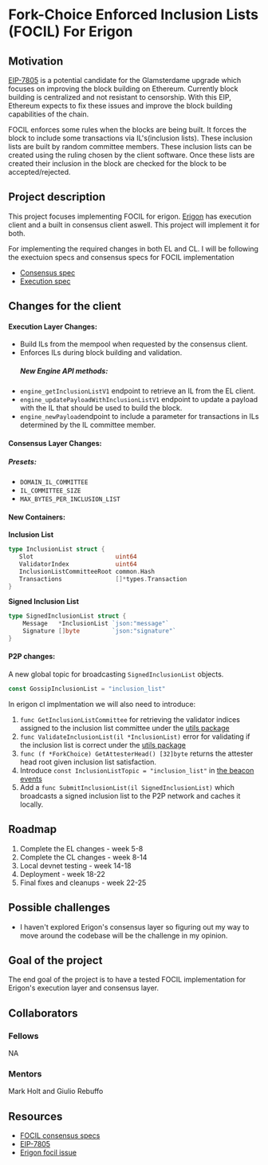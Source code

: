 # Fork-Choice Enforced Inclusion Lists (FOCIL) For Erigon 

## Motivation

[EIP-7805](https://eips.ethereum.org/EIPS/eip-7805) is a potential candidate for the Glamsterdame upgrade which focuses on improving the block building on Ethereum. Currently block building is centralized and not resistant to censorship. With this EIP, Ethereum expects to fix these issues and improve the block building capabilities of the chain.

FOCIL enforces some rules when the blocks are being built. It forces the block to include some transactions via IL's(inclusion lists). These inclusion lists are built by random committee members. These inclusion lists can be created using the ruling chosen by the client software. Once these lists are created their inclusion in the block are checked for the block to be accepted/rejected.

## Project description
This project focuses implementing FOCIL for erigon. [Erigon](https://github.com/erigontech/erigon) has execution client and a built in consensus client aswell. This project will implement it for both.

For implementing the required changes in both EL and CL. I will be following the exectuion specs and consensus specs for FOCIL implementation
* [Consensus spec](https://ethereum.github.io/consensus-specs/specs/_features/eip7805/beacon-chain/)
* [Execution spec](https://github.com/ethereum/execution-specs/pull/1214)


## Changes for the client

#### Execution Layer Changes:
* Build ILs from the mempool when requested by the consensus client.
* Enforces ILs during block building and validation.
  ##### New Engine API methods:
* `engine_getInclusionListV1` endpoint to retrieve an IL from the EL client.
* `engine_updatePayloadWithInclusionListV1` endpoint to update a payload with the IL that should be used to build the block. 
* `engine_newPayload`endpoint to include a parameter for transactions in ILs determined by the IL committee member.

#### Consensus Layer Changes:

##### Presets:
* `DOMAIN_IL_COMMITTEE`
* `IL_COMMITTEE_SIZE`
* `MAX_BYTES_PER_INCLUSION_LIST`

#### New Containers:

**Inclusion List**

 ```go
type InclusionList struct {
	Slot                       uint64
	ValidatorIndex             uint64
	InclusionListCommitteeRoot common.Hash
	Transactions               []*types.Transaction
}
```

**Signed Inclusion List**

```go
type SignedInclusionList struct {
	Message   *InclusionList `json:"message"`
	Signature []byte         `json:"signature"`
}
```
#### P2P changes:

A new global topic for broadcasting `SignedInclusionList` objects.

```go
const GossipInclusionList = "inclusion_list"
```

In erigon cl implmentation we will also need to introduce:
1. ```func GetInclusionListCommittee``` for retrieving  the validator indices assigned to the inclusion list committee under the [utils package](https://github.com/erigontech/erigon/tree/main/cl/utils)
2. ```func ValidateInclusionList(il *InclusionList)``` error for validating if the inclusion list is correct under the [utils package](https://github.com/erigontech/erigon/tree/main/cl/utils)
3. ```func (f *ForkChoice) GetAttesterHead() [32]byte``` returns the attester head root given inclusion list satisfaction. 
4. Introduce ```const InclusionListTopic = "inclusion_list"``` in [the beacon events](https://github.com/erigontech/erigon/blob/b5663534f537804a57f62d47a303f80a52348e4f/cl/beacon/beaconevents/model.go)
5. Add a ```func SubmitInclusionList(il SignedInclusionList)``` which broadcasts a signed inclusion list to the P2P network and caches it locally.

## Roadmap

1. Complete the EL changes - week 5-8
2. Complete the CL changes - week 8-14
3. Local devnet testing - week 14-18
4. Deployment - week 18-22
5. Final fixes and cleanups - week 22-25

## Possible challenges

* I haven't explored Erigon's consensus layer so figuring out my way to move around the codebase will be the challenge in my opinion.


## Goal of the project

The end goal of the project is to have a tested FOCIL implementation for Erigon's execution layer and consensus layer.

## Collaborators

### Fellows 

NA

### Mentors

Mark Holt and Giulio Rebuffo

## Resources
* [FOCIL consensus specs](https://github.com/ethereum/consensus-specs/tree/e678deb772fe83edd1ea54cb6d2c1e4b1e45cec6/specs/_features/eip7805)
* [EIP-7805](https://eips.ethereum.org/EIPS/eip-7805)
* [Erigon focil issue](https://github.com/erigontech/erigon/issues/16123)